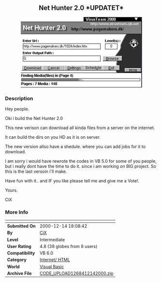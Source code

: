 ﻿<div align="center">

## Net Hunter 2\.0 \*UPDATET\*

<img src="PIC20001291043513551.jpg">
</div>

### Description

Hey people.

Oki i build the Net Hunter 2.0

This new verison can download all kinda files from a server on the internet.

It can build the dirs on you HD as it is on server.

The new version allso have a shedule. where you can add jobs for it to download.

I am sorry i would have rewrote the codes in VB 5.0 for some of you people, but i really dont have the time to do it. since i am working on BIG project. So this is the last versoin i'll make.

Have fun with it.. and IF you like please tell me and give me a Vote!.

Yours.

CiX
 
### More Info
 


<span>             |<span>
---                |---
**Submitted On**   |2000-12-14 18:08:42
**By**             |[CiX](https://github.com/Planet-Source-Code/PSCIndex/blob/master/ByAuthor/cix.md)
**Level**          |Intermediate
**User Rating**    |4.8 (38 globes from 8 users)
**Compatibility**  |VB 6\.0
**Category**       |[Internet/ HTML](https://github.com/Planet-Source-Code/PSCIndex/blob/master/ByCategory/internet-html__1-34.md)
**World**          |[Visual Basic](https://github.com/Planet-Source-Code/PSCIndex/blob/master/ByWorld/visual-basic.md)
**Archive File**   |[CODE\_UPLOAD1268412142000\.zip](https://github.com/Planet-Source-Code/cix-net-hunter-2-0-updatet__1-13456/archive/master.zip)








